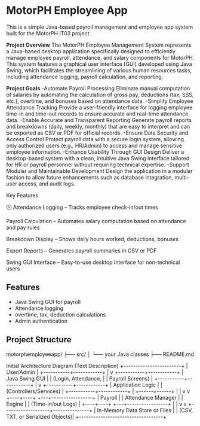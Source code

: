 # MotorPH Employee App

This is a simple Java-based payroll management and employee app system built for the MotorPH IT03 project.

**Project Overview**
The MotorPH Employee Management System represents a Java-based desktop application specifically designed to efficiently manage employee payroll, attendance, and salary components for MotorPH. This system features a graphical user interface (GUI) developed using Java Swing, which facilitates the streamlining of various human resources tasks, including attendance logging, payroll calculation, and reporting.

**Project Goals**
-Automate Payroll Processing
Eliminate manual computation of salaries by automating the calculation of gross pay, deductions (tax, SSS, etc.), overtime, and bonuses based on attendance data.
-Simplify Employee Attendance Tracking
Provide a user-friendly interface for logging employee time-in and time-out records to ensure accurate and real-time attendance data.
-Enable Accurate and Transparent Reporting
Generate payroll reports and breakdowns (daily, weekly, monthly) that are easy to interpret and can be exported as CSV or PDF for official records.
-Ensure Data Security and Access Control
Protect payroll data with a secure login system, allowing only authorized users (e.g., HR/Admin) to access and manage sensitive employee information.
-Enhance Usability Through GUI Design
Deliver a desktop-based system with a clean, intuitive Java Swing interface tailored for HR or payroll personnel without requiring technical expertise.
-Support Modular and Maintainable Development
Design the application in a modular fashion to allow future enhancements such as database integration, multi-user access, and audit logs.

Key Features

🕒 Attendance Logging – Tracks employee check-in/out times

Payroll Calculation – Automates salary computation based on attendance and pay rules

Breakdown Display – Shows daily hours worked, deductions, bonuses

 Export Reports – Generates payroll summaries in CSV or PDF

 Swing GUI Interface – Easy-to-use desktop interface for non-technical users

## Features

- Java Swing GUI for payroll
- Attendance logging
- overtime, tax, deduction calculations
- Admin authentication

##  Project Structure
motorphemployeeapp/
├── src/
│ └── your Java classes
├── README.md

Initial Architecture Diagram (Text Description)
+------------------------+
|      User/Admin       |
+-----------+------------+
            |
            v
+-----------+------------+
|       Java Swing GUI   |
| (Login, Attendance,    |
|  Payroll Screens)      |
+-----------+------------+
            |
            v
+-----------+------------+
|   Application Logic    |
| (Controllers/Services) |
+-----------+------------+
            |
     +------+------+
     |             |
     v             v
+----+----+    +---+-----------------+
| Payroll |    | Attendance Manager  |
| Engine  |    | (Time-in/out Logs)  |
+----+----+    +---+-----------------+
     |              |
     v              v
+-------------------+---------------+
|   In-Memory Data Store or Files   |
|  (CSV, TXT, or Serialized Objects)|
+-----------------------------------+


